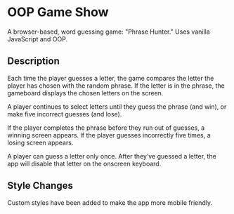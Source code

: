 # OOP Game Show

A browser-based, word guessing game: "Phrase Hunter." Uses vanilla JavaScript and OOP.

## Description

Each time the player guesses a letter, the game compares the letter the player has chosen with the random phrase. 
If the letter is in the phrase, the gameboard displays the chosen letters on the screen.

A player continues to select letters until they guess the phrase (and win), or make five incorrect guesses (and lose).

If the player completes the phrase before they run out of guesses, a winning screen appears. If the player guesses 
incorrectly five times, a losing screen appears.

A player can guess a letter only once. After they’ve guessed a letter, the app will disable that letter on the onscreen 
keyboard.

## Style Changes

Custom styles have been added to make the app more mobile friendly.